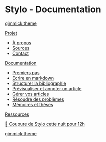 <!--
  -- Name of your wiki
  -- Do NOT remove the leading `#` character.
  -->

# Stylo - Documentation

<!--
  -- Default theme
  -- (Read: http://dynalon.github.io/mdwiki/#!customizing.md#Theme_chooser)
  -->

[gimmick:theme](spacelab)


<!--
  -- Navigation
  -- (Read: http://dynalon.github.io/mdwiki/#!quickstart.md#Adding_a_navigation)
  -->

[Projet]()

  * [À propos](pages/about.md)
  * [Sources](pages/sources.md)
  * [Contact](pages/contacts.md)

[Documentation]()

  * [Premiers pas](pages/premierspas.md)
  * [Écrire en markdown](pages/syntaxemarkdown.md)
  * [Structurer la bibliographie](pages/bibliographie.md)
  * [Prévisualiser et annoter un article](pages/preview.md)
  * [Gérer vos articles](pages/mesarticles.md)
  * [Résoudre des problèmes](pages/problemes.md)
  * [Mémoires et thèses](pages/memoires.md)

[Ressources](pages/publications.md)

[📢 Coupure de Stylo cette nuit pour 12h](https://github.com/EcrituresNumeriques/stylo/projects/4)

<!--[Tester Stylo](https://stylo.ecrituresnumeriques.ca)-->

<!--[Source de stylo](https://github.com/EcrituresNumeriques/stylo)-->

<!-- [_EN_](../en_EN/) -->

<!-- A more complex navigation example: ----------------------------------------

[Menu Item 1]()

  * # SubMenu Heading 1
  * [SubMenu Item 1](pages/subitem1.md)
  * [SubMenu Item 2](pages/subitem2.md)
  - - - -
  * # SubMenu Heading 2
  * [SubMenu Item 3](pages/subitem3.md)
  - - - -
  * # SubMenu Heading 3
  * [SubMenu Item 3](pages/subitem3.md)

[Menu Item 2](pages/item2.md)

[Menu Item 3](pages/item3.md)

---------------------------------------------------------------------------- -->

<!--
  -- Change the Language
  -- Could be useful when there's more than one language wiki.
  -->

<!--
[Change the Language]()

  * [English (United States)](/en_US/)
  * [English (United Kingdom)](/en_GB/)
  * [Italian](/it/)
-->

<!--
  -- Let the user choose a theme
  -- (Read: http://dynalon.github.io/mdwiki/#!quickstart.md#Adding_a_navigation)
  -->


[gimmick:theme](readable)
